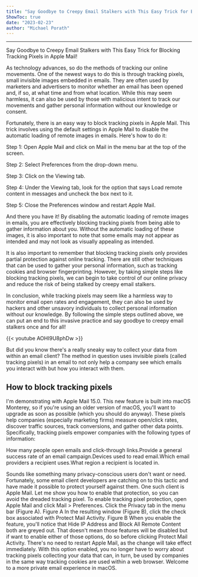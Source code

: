 ```yaml
---
title: "Say Goodbye to Creepy Email Stalkers with This Easy Trick for Blocking Tracking Pixels in Apple Mail!"
ShowToc: true 
date: "2023-02-23"
author: "Michael Porath"
---
```

*****
Say Goodbye to Creepy Email Stalkers with This Easy Trick for Blocking Tracking Pixels in Apple Mail!

As technology advances, so do the methods of tracking our online movements. One of the newest ways to do this is through tracking pixels, small invisible images embedded in emails. They are often used by marketers and advertisers to monitor whether an email has been opened and, if so, at what time and from what location. While this may seem harmless, it can also be used by those with malicious intent to track our movements and gather personal information without our knowledge or consent.

Fortunately, there is an easy way to block tracking pixels in Apple Mail. This trick involves using the default settings in Apple Mail to disable the automatic loading of remote images in emails. Here's how to do it:

Step 1: Open Apple Mail and click on Mail in the menu bar at the top of the screen.

Step 2: Select Preferences from the drop-down menu.

Step 3: Click on the Viewing tab.

Step 4: Under the Viewing tab, look for the option that says Load remote content in messages and uncheck the box next to it.

Step 5: Close the Preferences window and restart Apple Mail.

And there you have it! By disabling the automatic loading of remote images in emails, you are effectively blocking tracking pixels from being able to gather information about you. Without the automatic loading of these images, it is also important to note that some emails may not appear as intended and may not look as visually appealing as intended.

It is also important to remember that blocking tracking pixels only provides partial protection against online tracking. There are still other techniques that can be used to gather your personal information, such as tracking cookies and browser fingerprinting. However, by taking simple steps like blocking tracking pixels, we can begin to take control of our online privacy and reduce the risk of being stalked by creepy email stalkers.

In conclusion, while tracking pixels may seem like a harmless way to monitor email open rates and engagement, they can also be used by hackers and other unsavory individuals to collect personal information without our knowledge. By following the simple steps outlined above, we can put an end to this invasive practice and say goodbye to creepy email stalkers once and for all!

{{< youtube AOHI9U8phDw >}} 



But did you know there's a really sneaky way to collect your data from within an email client? The method in question uses invisible pixels (called tracking pixels) in an email to not only help a company see which emails you interact with but how you interact with them. 

 
## How to block tracking pixels


I'm demonstrating with Apple Mail 15.0. This new feature is built into macOS Monterey, so if you're using an older version of macOS, you'll want to upgrade as soon as possible (which you should do anyway).
These pixels help companies (especially marketing firms) measure open/click rates, discover traffic sources, track conversions, and gather other data points. Specifically, tracking pixels empower companies with the following types of information:

 
How many people open emails and click-through links.Provide a general success rate of an email campaign.Devices used to read email.Which email providers a recipient uses.What region a recipient is located in. 


Sounds like something many privacy-conscious users don't want or need. Fortunately, some email client developers are catching on to this tactic and have made it possible to protect yourself against them. One such client is Apple Mail.
Let me show you how to enable that protection, so you can avoid the dreaded tracking pixel.
To enable tracking pixel protection, open Apple Mail and click Mail > Preferences. Click the Privacy tab in the menu bar (Figure A).
Figure A
In the resulting window (Figure B), click the check box associated with Protect Mail Activity.
Figure B
When you enable the feature, you'll notice that Hide IP Address and Block All Remote Content both are greyed out. That doesn't mean those features will be disabled but if want to enable either of those options, do so before clicking Protect Mail Activity.
There's no need to restart Apple Mail, as the change will take effect immediately.
With this option enabled, you no longer have to worry about tracking pixels collecting your data that can, in turn, be used by companies in the same way tracking cookies are used within a web browser.
Welcome to a more private email experience in macOS.




